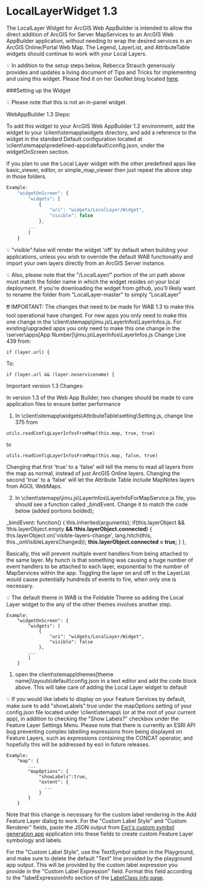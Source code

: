LocalLayerWidget 1.3
==

The LocalLayer Widget for ArcGIS Web AppBuilder is intended to allow the direct addition of ArcGIS for Server MapServices to an ArcGIS Web AppBuilder application, without needing to wrap the desired services in an ArcGIS Online/Portal Web Map.  The Legend, LayerList, and AttributeTable widgets should continue to work with your Local Layers.

:bulb: In addition to the setup steps below, Rebecca Strauch generously provides and updates a living document of Tips and Tricks for implementing and using this widget.  Please find it on her GeoNet blog located [here](https://geonet.esri.com/blogs/myAlaskaGIS/2015/02/04/tips-for-using-the-custom-locallayer-widget-with-wab-dev-edition).

###Setting up the Widget

:bulb: Please note that this is not an in-panel widget.

WebAppBuilder 1.3 Steps:

To add this widget to your ArcGIS Web AppBuilder 1.2 environment, add the widget to your \client\stemapp\widgets directory, and add a reference to the widget in the standard Default configuration located at \client\stemapp\predefined-apps\default\config.json, under the widgetOnScreen section.

If you plan to use the Local Layer widget with the other predefined apps like basic_viewer, editor, or simple_map_viewer then just repeat the above step in those folders.

```javascript
Example:
	"widgetOnScreen": {
		"widgets": [
			{
				"uri": "widgets/LocalLayer/Widget",
				"visible": false
      		},
      	...
      	]
	}
```

:bulb: "visible":false will render the widget 'off' by default when building your applications, unless you wish to override the default WAB functionality and import your own layers directly from an ArcGIS Server instance.

:bulb: Also, please note that the "/LocalLayer/" portion of the uri path above must match the folder name in which the widget resides on your local deployment.  If you're downloading the widget from github, you'll likely want to rename the folder from "LocalLayer-master" to simply "LocalLayer"

:exclamation::exclamation: IMPORTANT: The changes that need to be made for WAB 1.3 to make this tool operational have changed. For new apps you only need to make this one change in the \client\stemapp\jimu.js\LayerInfos\LayerInfos.js. For existing/upgraded apps you only need to make this one change in the \server\apps\[App Number]\jimu.js\LayerInfos\LayerInfos.js 
Change Line 439 from:
```
if (layer.url) {
```

To:
```
if (layer.url && !layer.noservicename) {
```

Important version 1.3 Changes:

In version 1.3 of the Web App Builder, two changes should be made to core application files to ensure better performance

1) In \client\stemapp\widgets\AttributeTable\setting\Setting.js, change line 375 from
```
utils.readConfigLayerInfosFromMap(this.map, true, true)
```
to
```
utils.readConfigLayerInfosFromMap(this.map, false, true)
```
Changing that first 'true' to a 'false' will tell the menu to read all layers from the map as normal, instead of just ArcGIS Online layers.  Changing the second 'true' to a 'false' will let the Attribute Table include MapNotes layers from AGOL WebMaps.

2) In \client\stemapp\jimu.js\LayerInfos\LayerInfoForMapService.js file, you should see a function called _bindEvent.  Change it to match the code below (added portions bolded);

_bindEvent: function() {
  this.inherited(arguments);
  if(this.layerObject && !this.layerObject.empty **&& !this.layerObject.connected**) {
    this.layerObject.on('visible-layers-change',
                        lang.hitch(this, this._onVisibleLayersChanged));
    **this.layerObject.connected = true;**
  }
},

Basically, this will prevent multiple event handlers from being attached to the same layer.  My hunch is that something was causing a huge number of event handlers to be attached to each layer, exponential to the number of MapServices within the app.  Toggling the layer on and off in the LayerList would cause potentially hundreds of events to fire, when only one is necessary.

:bulb: The default theme in WAB is the Foldable Theme so adding the Local Layer widget to the any of the other themes involves another step.

```
Example:
    "widgetOnScreen": {
        "widgets": [
            {
                "uri": "widgets/LocalLayer/Widget",
                "visible": false
            },
        ...
        ]
    }
```

1. open the client\stemapp\themes\[theme name]\layouts\default\config.json in a text editor and add the code block above. This will take care of adding the Local Layer widget to default

:bulb: If you would like labels to display on your Feature Services by default, make sure to add "showLabels":true under the mapOptions setting of your config.json file located under \client\stemapp\ (or at the root of your current app), in addition to checking the "Show Labels?" checkbox under the Feature Layer Settings Menu.  Please note that there is currently an ESRI API bug preventing complex labelling expressions from being displayed on Feature Layers, such as expressions containing the CONCAT operator, and hopefully this will be addressed by esri in future releases.

```
Example:
    "map": {
        ...
        "mapOptions": {
            "showLabels":true,
            "extent": {
              ...
            }
        }
    }
```

Note that this change is necessary for the custom label rendering in the Add Feature Layer dialog to work.  For the "Custom Label Style" and "Custom Renderer" fields, paste the JSON output from [Esri's custom symbol generation app](http://developers.arcgis.com/javascript/samples/playground/main.html) application into these fields to create custom Feature Layer symbology and labels.  

For the "Custom Label Style", use the TextSymbol option in the Playground, and make sure to delete the default "Text" line provided by the playground app output.  This will be provided by the custom label expression you provide in the "Custom Label Expression" field.  Format this field according to the "labelExpressionInfo section of the [LabelClass info page](https://developers.arcgis.com/javascript/jsapi/labelclass-amd.html#labelexpressioninfo).